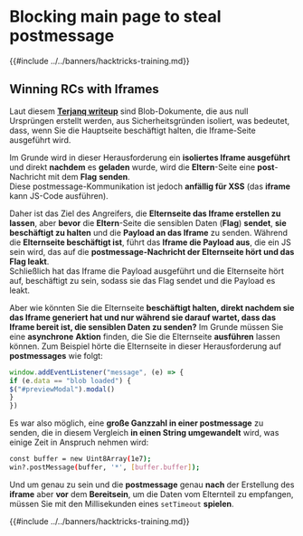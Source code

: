 # Blocking main page to steal postmessage

{{#include ../../banners/hacktricks-training.md}}

## Winning RCs with Iframes

Laut diesem [**Terjanq writeup**](https://gist.github.com/terjanq/7c1a71b83db5e02253c218765f96a710) sind Blob-Dokumente, die aus null Ursprüngen erstellt werden, aus Sicherheitsgründen isoliert, was bedeutet, dass, wenn Sie die Hauptseite beschäftigt halten, die Iframe-Seite ausgeführt wird.

Im Grunde wird in dieser Herausforderung ein **isoliertes Iframe ausgeführt** und direkt **nachdem** es **geladen** wurde, wird die **Eltern**-Seite eine **post**-Nachricht mit dem **Flag** **senden**.\
Diese postmessage-Kommunikation ist jedoch **anfällig für XSS** (das **iframe** kann JS-Code ausführen).

Daher ist das Ziel des Angreifers, die **Elternseite das Iframe erstellen zu lassen**, aber **bevor** die **Eltern**-Seite die sensiblen Daten (**Flag**) **sendet**, **sie beschäftigt zu halten** und die **Payload an das Iframe** zu senden. Während die **Elternseite beschäftigt ist**, führt das **Iframe die Payload aus**, die ein JS sein wird, das auf die **postmessage-Nachricht der Elternseite hört und das Flag leakt**.\
Schließlich hat das Iframe die Payload ausgeführt und die Elternseite hört auf, beschäftigt zu sein, sodass sie das Flag sendet und die Payload es leakt.

Aber wie könnten Sie die Elternseite **beschäftigt halten, direkt nachdem sie das Iframe generiert hat und nur während sie darauf wartet, dass das Iframe bereit ist, die sensiblen Daten zu senden?** Im Grunde müssen Sie eine **asynchrone** **Aktion** finden, die Sie die Elternseite **ausführen** lassen können. Zum Beispiel hörte die Elternseite in dieser Herausforderung auf **postmessages** wie folgt:
```javascript
window.addEventListener("message", (e) => {
if (e.data == "blob loaded") {
$("#previewModal").modal()
}
})
```
Es war also möglich, eine **große Ganzzahl in einer postmessage** zu senden, die in diesem Vergleich **in einen String umgewandelt** wird, was einige Zeit in Anspruch nehmen wird:
```bash
const buffer = new Uint8Array(1e7);
win?.postMessage(buffer, '*', [buffer.buffer]);
```
Und um genau zu sein und die **postmessage** genau **nach** der Erstellung des **iframe** aber **vor** dem **Bereitsein**, um die Daten vom Elternteil zu empfangen, müssen Sie mit den Millisekunden eines `setTimeout` **spielen**. 

{{#include ../../banners/hacktricks-training.md}}
